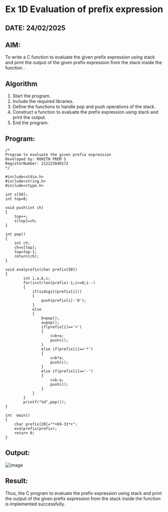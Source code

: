 # Ex 1D Evaluation of prefix expression
## DATE: 24/02/2025
## AIM:
To write a C function to evaluate the given prefix expression using stack and print the output of the given prefix expression from the stack inside the function . 

## Algorithm
1. Start the program.
2. Include the required libraries.
3. Define the functions to handle pop and push operations of the stack.
4. Construct a function to evaluate the prefix expression using stack and print the output.
5. End the program.

## Program:
```
/*
Program to evaluate the given prefix expression
Developed by: ROHITH PREM S
RegisterNumber: 212223040172
*/

#include<stdio.h>
#include<string.h>
#include<ctype.h>

int s[50];
int top=0;

void push(int ch)
{
	top++;
	s[top]=ch;
}

int pop()
{
	int ch;
	ch=s[top];
	top=top-1;
	return(ch);
}

void evalprefix(char prefix[50])
{
    	int i,a,b,c;
    	for(i=strlen(prefix)-1;i>=0;i--)
    	{
    	    if(isdigit(prefix[i]))
    	    {
    	        push(prefix[i]-'0');
    	    }
    	    else
    	    {
    	        b=pop();
    	        a=pop();
    	        if(prefix[i]=='+')
    	        {
    	            c=b+a;
    	            push(c);
    	        }
    	        else if(prefix[i]=='*')
    	        {
    	            c=b*a;
    	            push(c);
    	        }
    	        else if(prefix[i]=='-')
    	        {
    	            c=b-a;
    	            push(c);
    	        }
    	    }
    	}
    	printf("%d",pop());
}

int  main()
{
    char prefix[20]="*+69-31*+";
    evalprefix(prefix);
	return 0;
}

```

## Output:

![image](https://github.com/user-attachments/assets/9a1dadaa-01fd-4a18-afd5-c703568e2e79)

## Result:
Thus, the C program to evaluate the prefix expression using stack and print the output of the given prefix expression from the stack inside the function is implemented successfully.
